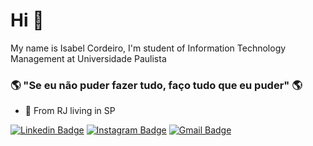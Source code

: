 # Hi 👋

My name is Isabel Cordeiro, I'm student of Information Technology Management at Universidade Paulista


### 🌎 "Se eu não puder fazer tudo, faço tudo que eu puder" 🌎

- 📍 From RJ living in SP


[![Linkedin Badge](https://img.shields.io/badge/-isah-blue?style=flat-square&logo=Linkedin&logoColor=white&link=https://https://www.linkedin.com/in/isabel-cordeiro-186539178/)](https://www.linkedin.com/in/isabel-cordeiro-186539178/)
[![Instagram Badge](https://img.shields.io/badge/-lebasi_cordeiro-purple?style=flat-square&logo=instagram&logoColor=white&link=https://instagram.com/kanna6501/)](https://www.instagram.com/lebasi_cordeiro/)
<a href="mailto:isabelcordeiro1230@gmail.com"><img src="https://camo.githubusercontent.com/9b40dca591b45db5fc367e94bf561d9fedbcd2b1851b75efcbe71bd76dba9c7a/68747470733a2f2f696d672e736869656c64732e696f2f62616467652f2d6775737461766f68736c3137313740676d61696c2e636f6d2d6331343433383f7374796c653d666c61742d737175617265266c6f676f3d476d61696c266c6f676f436f6c6f723d7768697465266c696e6b3d6d61696c746f3a6775737461766f68736c3137313740676d61696c2e636f6d" alt="Gmail Badge" data-canonical-src="https://img.shields.io/badge/-isabelcordeiro1230@gmail.com-c14438?style=flat-square&amp;logo=Gmail&amp;logoColor=white&amp;link=mailto:isabelcordeiro1230@gmail.com" style="max-width:100%;"></a>
